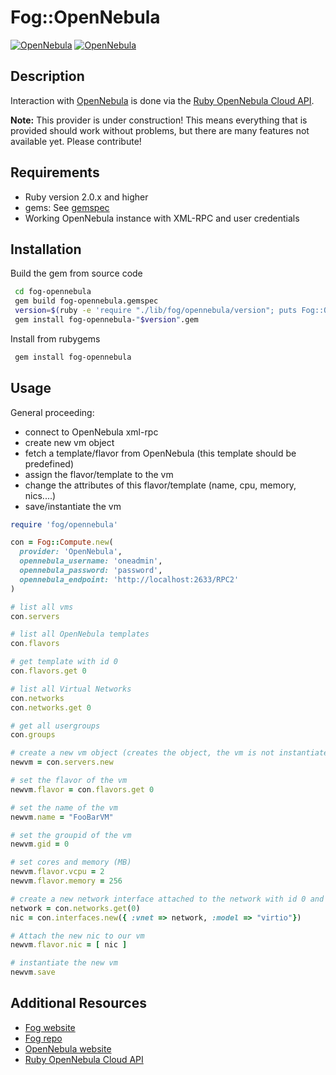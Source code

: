 # Fog::OpenNebula

[![OpenNebula](https://img.shields.io/badge/one-6.6-blue.svg?style=flat-square)](https://opennebula.org) [![OpenNebula](https://img.shields.io/badge/one-6.4-blue.svg?style=flat-square)](https://opennebula.org)

## Description

Interaction with [OpenNebula](http://www.opennebula.org) is done via the [Ruby OpenNebula Cloud API](https://docs.opennebula.io/6.2/integration_and_development/system_interfaces/ruby.html).

**Note:** This provider is under construction! This means everything that is provided should work without problems, but there are many features not available yet. Please contribute!

## Requirements

- Ruby version 2.0.x and higher
- gems: See [gemspec](./fog-opennebula.gemspec)
- Working OpenNebula instance with XML-RPC and user credentials

## Installation

Build the gem from source code

```bash
 cd fog-opennebula
 gem build fog-opennebula.gemspec
 version=$(ruby -e 'require "./lib/fog/opennebula/version"; puts Fog::OpenNebula::VERSION')
 gem install fog-opennebula-"$version".gem
```

Install from rubygems

```bash
 gem install fog-opennebula
```

## Usage

General proceeding:

- connect to OpenNebula xml-rpc
- create new vm object
- fetch a template/flavor from OpenNebula (this template should be predefined)
- assign the flavor/template to the vm
- change the attributes of this flavor/template (name, cpu, memory, nics....)
- save/instantiate the vm

```ruby
require 'fog/opennebula'

con = Fog::Compute.new(
  provider: 'OpenNebula',
  opennebula_username: 'oneadmin',
  opennebula_password: 'password',
  opennebula_endpoint: 'http://localhost:2633/RPC2'
)

# list all vms
con.servers

# list all OpenNebula templates
con.flavors

# get template with id 0
con.flavors.get 0

# list all Virtual Networks
con.networks
con.networks.get 0

# get all usergroups
con.groups

# create a new vm object (creates the object, the vm is not instantiated yet)
newvm = con.servers.new

# set the flavor of the vm
newvm.flavor = con.flavors.get 0

# set the name of the vm
newvm.name = "FooBarVM"

# set the groupid of the vm
newvm.gid = 0

# set cores and memory (MB)
newvm.flavor.vcpu = 2
newvm.flavor.memory = 256

# create a new network interface attached to the network with id 0 and virtio as driver/model
network = con.networks.get(0)
nic = con.interfaces.new({ :vnet => network, :model => "virtio"})

# Attach the new nic to our vm
newvm.flavor.nic = [ nic ]

# instantiate the new vm
newvm.save
```

## Additional Resources

- [Fog website](http://fog.io)
- [Fog repo](https://github.com/fog/fog)
- [OpenNebula website](https://opennebula.org)
- [Ruby OpenNebula Cloud API](http://docs.opennebula.org/stable/integration/system_interfaces/ruby.html)
